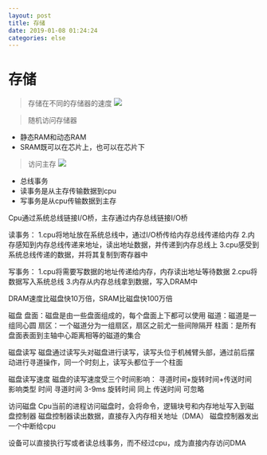 ```yaml
--- 
layout: post 
title: 存储 
date: 2019-01-08 01:24:24 
categories: else   
---
```

# 存储

> 存储在不同的存储器的速度
![](https://cdn.jsdelivr.net/gh/nber1994/fu0k@master/uPic/20181128203450495_60884375.png)

> 随机访问存储器

- 静态RAM和动态RAM
- SRAM既可以在芯片上，也可以在芯片下

> 访问主存
![](https://cdn.jsdelivr.net/gh/nber1994/fu0k@master/uPic/20181128203655318_1343952728.png)

- 总线事务
- 读事务是从主存传输数据到cpu
- 写事务是从cpu传输数据到主存

Cpu通过系统总线链接I/O桥，主存通过内存总线链接I/O桥

读事务：
1.cpu将地址放在系统总线中，通过I/O桥传给内存总线传递给内存
2.内存感知到内存总线传递来地址，读出地址数据，并传递到内存总线上
3.cpu感受到系统总线传递的数据，并将其复制到寄存器中

写事务：
1.cpu将需要写数据的地址传递给内存，内存读出地址等待数据
2.cpu将数据写入系统总线
3.内存从内存总线拿到数据，写入DRAM中

DRAM速度比磁盘快10万倍，SRAM比磁盘快100万倍

磁盘
盘面：磁盘是由一些盘面组成的，每个盘面上下都可以使用
磁道：磁道是一组同心圆
扇区：一个磁道分为一组扇区，扇区之前尤一些间隙隔开
柱面：是所有盘面表面到主轴中心距离相等的磁道的集合

磁盘读写
磁盘通过读写头对磁盘进行读写，读写头位于机械臂头部，通过前后摆动进行寻道操作，同一个时刻上，读写头都位于一个柱面

磁盘读写速度
磁盘的读写速度受三个时间影响：
寻道时间+旋转时间+传送时间
影响类型	时间
寻道时间	3-9ms
旋转时间	同上
传送时间	可忽略

访问磁盘
Cpu当前的进程访问磁盘时，会将命令，逻辑块号和内存地址写入到磁盘控制器
磁盘控制器读出数据，直接存入内存相关地址（DMA）
磁盘控制器发出一个中断给cpu

设备可以直接执行写或者读总线事务，而不经过cpu，成为直接内存访问DMA


